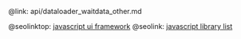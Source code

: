 @link: api/dataloader_waitdata_other.md

@seolinktop: [javascript ui framework](https://webix.com)
@seolink: [javascript library list](https://webix.com/widget/list/)